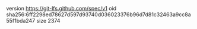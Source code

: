 version https://git-lfs.github.com/spec/v1
oid sha256:6ff2298ed78627d597d93740d036023376b96d7d81c32463a9cc8a55f1bda247
size 2374
